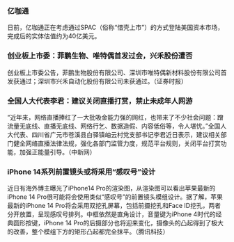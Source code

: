 ### 亿咖通
日前，亿咖通正在考虑通过SPAC（俗称“借壳上市”）的方式登陆美国资本市场，完成后的实体估值约为40亿美元。
### 创业板上市委：菲鹏生物、唯特偶首发过会，兴禾股份遭否
创业板上市委公告，菲鹏生物股份有限公司、深圳市唯特偶新材料股份有限公司首发获通过；深圳市兴禾自动化股份有限公司未获通过。（证券时报）
### 全国人大代表李君：建议关闭直播打赏，禁止未成年人网游
“近年来，网络直播捧红了一大批吸金能力强的网红，也带来了不少社会问题：蹭流量无底线、直播无底线、网络行乞、数据造假、内容低俗等，令人堪忧。”全国人大代表、四川省广元市苍溪县白驿镇岫云村党支部书记李君近日表示，建议相关部门健全网络直播法律法规，强化各部门监管力度，规范平台规则，关闭平台打赏功能，加强正能量引导。（中新网）
### iPhone 14系列前置镜头或将采用“感叹号”设计
近日有海外博主曝光了iPhone14 Pro的渲染图，从渲染图可以看出苹果最新的iPhone 14 Pro很可能将会使用类似“感叹号”的前置镜头模组设计。据了解，苹果最新的iPhone 14 Pro将会采用双挖孔屏幕，包括前摄挖孔和Face ID挖孔，两者分开放置，呈现感叹号排列。中框依然是直角设计，音量键为iPhone 4时代的经典圆形按键，iPhone 14 Pro的后摄部分也将迎来变化，摄像头的凸起得到了极大的改善，整个模组下方的矩形凸起都完全抹平。（腾讯科技）
